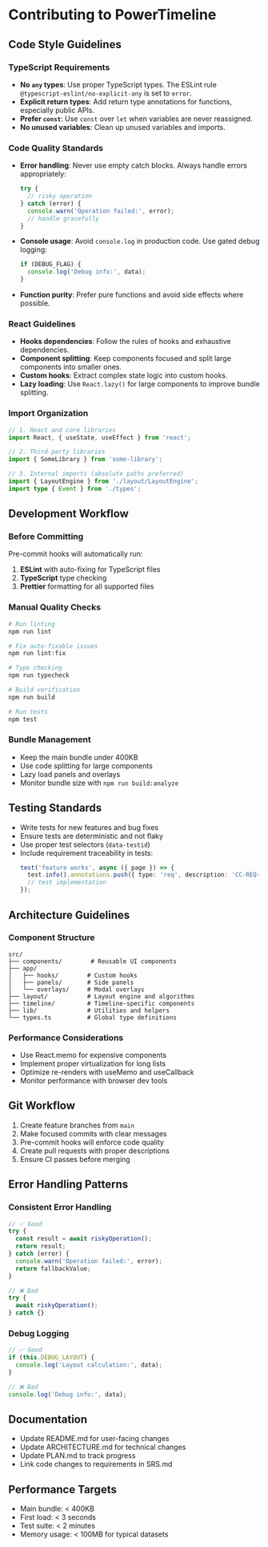 # Contributing to PowerTimeline

## Code Style Guidelines

### TypeScript Requirements

- **No `any` types**: Use proper TypeScript types. The ESLint rule `@typescript-eslint/no-explicit-any` is set to `error`.
- **Explicit return types**: Add return type annotations for functions, especially public APIs.
- **Prefer `const`**: Use `const` over `let` when variables are never reassigned.
- **No unused variables**: Clean up unused variables and imports.

### Code Quality Standards

- **Error handling**: Never use empty catch blocks. Always handle errors appropriately:
  ```typescript
  try {
    // risky operation
  } catch (error) {
    console.warn('Operation failed:', error);
    // handle gracefully
  }
  ```

- **Console usage**: Avoid `console.log` in production code. Use gated debug logging:
  ```typescript
  if (DEBUG_FLAG) {
    console.log('Debug info:', data);
  }
  ```

- **Function purity**: Prefer pure functions and avoid side effects where possible.

### React Guidelines

- **Hooks dependencies**: Follow the rules of hooks and exhaustive dependencies.
- **Component splitting**: Keep components focused and split large components into smaller ones.
- **Custom hooks**: Extract complex state logic into custom hooks.
- **Lazy loading**: Use `React.lazy()` for large components to improve bundle splitting.

### Import Organization

```typescript
// 1. React and core libraries
import React, { useState, useEffect } from 'react';

// 2. Third-party libraries
import { SomeLibrary } from 'some-library';

// 3. Internal imports (absolute paths preferred)
import { LayoutEngine } from './layout/LayoutEngine';
import type { Event } from './types';
```

## Development Workflow

### Before Committing

Pre-commit hooks will automatically run:
1. **ESLint** with auto-fixing for TypeScript files
2. **TypeScript** type checking
3. **Prettier** formatting for all supported files

### Manual Quality Checks

```bash
# Run linting
npm run lint

# Fix auto-fixable issues
npm run lint:fix

# Type checking
npm run typecheck

# Build verification
npm run build

# Run tests
npm test
```

### Bundle Management

- Keep the main bundle under 400KB
- Use code splitting for large components
- Lazy load panels and overlays
- Monitor bundle size with `npm run build:analyze`

## Testing Standards

- Write tests for new features and bug fixes
- Ensure tests are deterministic and not flaky
- Use proper test selectors (`data-testid`)
- Include requirement traceability in tests:
  ```typescript
  test('feature works', async ({ page }) => {
    test.info().annotations.push({ type: 'req', description: 'CC-REQ-XXX' });
    // test implementation
  });
  ```

## Architecture Guidelines

### Component Structure

```
src/
├── components/        # Reusable UI components
├── app/
│   ├── hooks/        # Custom hooks
│   ├── panels/       # Side panels
│   └── overlays/     # Modal overlays
├── layout/           # Layout engine and algorithms
├── timeline/         # Timeline-specific components
├── lib/              # Utilities and helpers
└── types.ts          # Global type definitions
```

### Performance Considerations

- Use React.memo for expensive components
- Implement proper virtualization for long lists
- Optimize re-renders with useMemo and useCallback
- Monitor performance with browser dev tools

## Git Workflow

1. Create feature branches from `main`
2. Make focused commits with clear messages
3. Pre-commit hooks will enforce code quality
4. Create pull requests with proper descriptions
5. Ensure CI passes before merging

## Error Handling Patterns

### Consistent Error Handling

```typescript
// ✅ Good
try {
  const result = await riskyOperation();
  return result;
} catch (error) {
  console.warn('Operation failed:', error);
  return fallbackValue;
}

// ❌ Bad
try {
  await riskyOperation();
} catch {}
```

### Debug Logging

```typescript
// ✅ Good
if (this.DEBUG_LAYOUT) {
  console.log('Layout calculation:', data);
}

// ❌ Bad
console.log('Debug info:', data);
```

## Documentation

- Update README.md for user-facing changes
- Update ARCHITECTURE.md for technical changes
- Update PLAN.md to track progress
- Link code changes to requirements in SRS.md

## Performance Targets

- Main bundle: < 400KB
- First load: < 3 seconds
- Test suite: < 2 minutes
- Memory usage: < 100MB for typical datasets